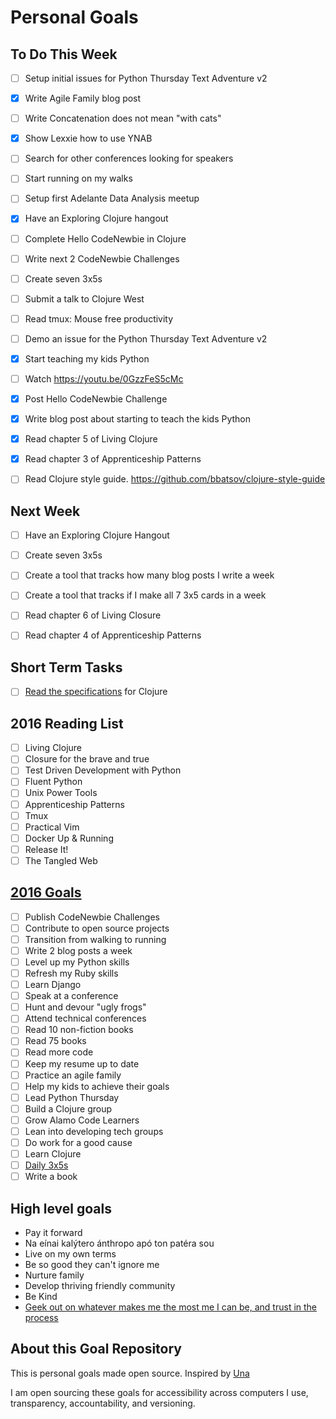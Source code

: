 Personal Goals
==============

## To Do This Week
- [ ] Setup initial issues for Python Thursday Text Adventure v2
- [x] Write Agile Family blog post
- [ ] Write Concatenation does not mean "with cats"
- [x] Show Lexxie how to use YNAB
- [ ] Search for other conferences looking for speakers
- [ ] Start running on my walks
- [ ] Setup first Adelante Data Analysis meetup
- [x] Have an Exploring Clojure hangout
- [ ] Complete Hello CodeNewbie in Clojure
- [ ] Write next 2 CodeNewbie Challenges
- [ ] Create seven 3x5s
- [ ] Submit a talk to Clojure West
- [ ] Read tmux: Mouse free productivity
- [ ] Demo an issue for the Python Thursday Text Adventure v2
- [x] Start teaching my kids Python
- [ ] Watch https://youtu.be/0GzzFeS5cMc
- [x] Post Hello CodeNewbie Challenge
- [x] Write blog post about starting to teach the kids Python
- [x] Read chapter 5 of Living Clojure
- [x] Read chapter 3 of Apprenticeship Patterns
- [ ] Read Clojure style guide. https://github.com/bbatsov/clojure-style-guide


## Next Week
- [ ] Have an Exploring Clojure Hangout
- [ ] Create seven 3x5s
- [ ] Create a tool that tracks how many blog posts I write a week
- [ ] Create a tool that tracks if I make all 7 3x5 cards in a week
- [ ] Read chapter 6 of Living Closure
- [ ] Read chapter 4 of Apprenticeship Patterns


## Short Term Tasks
- [ ] [Read the specifications](http://chimera.labs.oreilly.com/books/1234000001813/ch02.html#solution_id1) for Clojure

## 2016 Reading List

- [ ] Living Clojure
- [ ] Closure for the brave and true
- [ ] Test Driven Development with Python
- [ ] Fluent Python
- [ ] Unix Power Tools
- [ ] Apprenticeship Patterns
- [ ] Tmux
- [ ] Practical Vim
- [ ] Docker Up & Running
- [ ] Release It!
- [ ] The Tangled Web

## [2016 Goals](https://workflowy.com)
- [ ] Publish CodeNewbie Challenges
- [ ] Contribute to open source projects
- [ ] Transition from walking to running
- [ ] Write 2 blog posts a week
- [ ] Level up my Python skills
- [ ] Refresh my Ruby skills
- [ ] Learn Django
- [ ] Speak at a conference
- [ ] Hunt and devour "ugly frogs"
- [ ] Attend technical conferences
- [ ] Read 10 non-fiction books
- [ ] Read 75 books
- [ ] Read more code
- [ ] Keep my resume up to date
- [ ] Practice an agile family
- [ ] Help my kids to achieve their goals
- [ ] Lead Python Thursday
- [ ] Build a Clojure group
- [ ] Grow Alamo Code Learners
- [ ] Lean into developing tech groups
- [ ] Do work for a good cause
- [ ] Learn Clojure
- [ ] [Daily 3x5s](http://thedaily3x5.com)
- [ ] Write a book

## High level goals
* Pay it forward
* Na eínai kalýtero ánthropo apó ton patéra sou
* Live on my own terms
* Be so good they can't ignore me
* Nurture family
* Develop thriving friendly community
* Be Kind
* [Geek out on whatever makes me the most me I can be, and trust in the process](http://www.superlativelyrude.com/2016/01/laura-jane-williams-marie-claire-bravery-ambassador-break-free.html)

## About this Goal Repository
This is personal goals made open source.  Inspired by [Una](http://una.im/personal-goals-guide/)

I am open sourcing these goals for accessibility across computers I use, transparency, accountability, and versioning.

